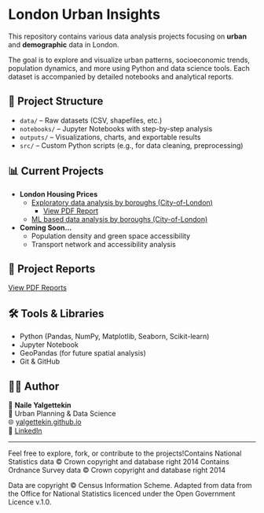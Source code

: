 # London Urban Insights

This repository contains various data analysis projects focusing on **urban** and **demographic** data in London.

The goal is to explore and visualize urban patterns, socioeconomic trends, population dynamics, and more using Python and data science tools. Each dataset is accompanied by detailed notebooks and analytical reports.

## 📁 Project Structure

- `data/` – Raw datasets (CSV, shapefiles, etc.)
- `notebooks/` – Jupyter Notebooks with step-by-step analysis
- `outputs/` – Visualizations, charts, and exportable results
- `src/` – Custom Python scripts (e.g., for data cleaning, preprocessing)

## 📊 Current Projects

- **London Housing Prices**
  - [Exploratory data analysis by boroughs (City-of-London)](https://github.com/yalgettekin/london-urban-insights/tree/master)
  	- [View PDF Report](https://github.com/yalgettekin/london-urban-insights/blob/main/outputs/1_City-of-London-Housing-Price-EDA.pdf)
  - [ML based data analysis by boroughs (City-of-London)](-)
- **Coming Soon...**
  - Population density and green space accessibility
  - Transport network and accessibility analysis
## 📄 Project Reports
[View PDF Reports](https://github.com/yalgettekin/london-urban-insights/tree/main/outputs)

## 🛠️ Tools & Libraries

- Python (Pandas, NumPy, Matplotlib, Seaborn, Scikit-learn)
- Jupyter Notebook
- GeoPandas (for future spatial analysis)
- Git & GitHub

## 🙋‍♂️ Author

👤 **Naile Yalgettekin**  
📌 Urban Planning & Data Science  
🌐 [yalgettekin.github.io](https://github.com/yalgettekin)  
💼 [LinkedIn](https://www.linkedin.com/in/naile-yalgettekin-2b8a43100/)

---

Feel free to explore, fork, or contribute to the projects!Contains National Statistics data © Crown copyright and database right 2014
Contains Ordnance Survey data © Crown copyright and database right 2014


Data are copyright © Census Information Scheme. Adapted from data from the Office for National Statistics licenced under the Open Government Licence v.1.0.
